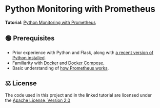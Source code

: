 # Python Monitoring with Prometheus

**Tutorial**:
[Python Monitoring with Prometheus](https://betterstack.com/community/guides/monitoring/prometheus-python-metrics/)

## 🟢 Prerequisites

- Prior experience with Python and Flask, along with
  [a recent version of Python installed](https://www.python.org/downloads/).
- Familiarity with [Docker](https://www.docker.com/) and
  [Docker Compose](https://betterstack.com/community/guides/scaling-docker/docker-compose-getting-started/).
- Basic understanding of
  [how Prometheus works](https://betterstack.com/community/guides/monitoring/prometheus/).

## ⚖ License

The code used in this project and in the linked tutorial are licensed under the
[Apache License, Version 2.0](LICENSE)
